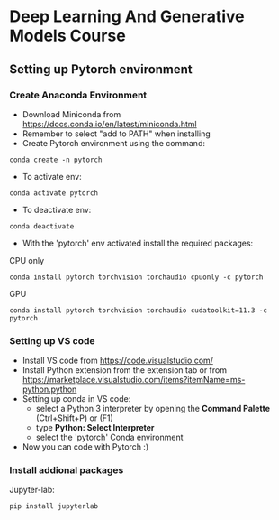 # Deep Learning And Generative Models Course

## Setting up Pytorch environment

### Create Anaconda Environment

- Download Miniconda from https://docs.conda.io/en/latest/miniconda.html
- Remember to select "add to PATH" when installing 
- Create Pytorch environment using the command:
```
conda create -n pytorch
```
- To activate env:
```
conda activate pytorch
```
- To deactivate env:
```
conda deactivate
```
- With the 'pytorch' env activated install the required packages:

CPU only
```
conda install pytorch torchvision torchaudio cpuonly -c pytorch
```

GPU
```
conda install pytorch torchvision torchaudio cudatoolkit=11.3 -c pytorch
```

### Setting up VS code

- Install VS code from https://code.visualstudio.com/
- Install Python extension from the extension tab or from https://marketplace.visualstudio.com/items?itemName=ms-python.python
- Setting up conda in VS code: 
  - select a Python 3 interpreter by opening the **Command Palette** (Ctrl+Shift+P) or (F1)
  - type **Python: Select Interpreter**
  - select the 'pytorch' Conda environment
- Now you can code with Pytorch :)

### Install addional packages
Jupyter-lab:
```
pip install jupyterlab
```

